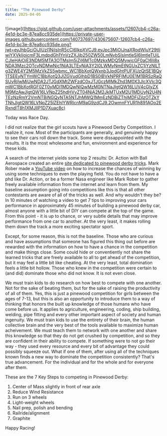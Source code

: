 ```yaml
---
title: "The Pinewood Derby"
date: 2025-04-05
---
```


![image]([https://gist.github.com/user-attachments/assets/12607cb4-c26a-4e1d-bc3e-87ea8cc935de](https://private-user-images.githubusercontent.com/140737697/430675607-12607cb4-c26a-4e1d-bc3e-87ea8cc935de.png?jwt=eyJhbGciOiJIUzI1NiIsInR5cCI6IkpXVCJ9.eyJpc3MiOiJnaXRodWIuY29tIiwiYXVkIjoicmF3LmdpdGh1YnVzZXJjb250ZW50LmNvbSIsImtleSI6ImtleTUiLCJleHAiOjE3NDM5MTA3OTMsIm5iZiI6MTc0MzkxMDQ5MywicGF0aCI6Ii8xNDA3Mzc2OTcvNDMwNjc1NjA3LTEyNjA3Y2I0LWMyNmEtNGUxZC1iYzNlLTg3ZWE4Y2M5MzVkZS5wbmc_WC1BbXotQWxnb3JpdGhtPUFXUzQtSE1BQy1TSEEyNTYmWC1BbXotQ3JlZGVudGlhbD1BS0lBVkNPRFlMU0E1M1BRSzRaQSUyRjIwMjUwNDA2JTJGdXMtZWFzdC0xJTJGczMlMkZhd3M0X3JlcXVlc3QmWC1BbXotRGF0ZT0yMDI1MDQwNlQwMzM0NTNaJlgtQW16LUV4cGlyZXM9MzAwJlgtQW16LVNpZ25hdHVyZT04NjA2M2JkMTUxM2U1MDUyN2U4NTEzNzRmY2VmNTBiNGQyNTA5NTJhMWQ1MmEzNDBiZThjMDFiZjIzOTZkYTNhJlgtQW16LVNpZ25lZEhlYWRlcnM9aG9zdCJ9.2OwmnFYUR1h891AOo2ERxndlT8h1XMJlIP1D7Xuac8c)



Today was Race Day.

I did not realize that the girl scouts have a Pinewood Derby Competition. I realize it, now. Most of the participants are generally, and genuinely happy to see their cars roll down the track. Some were dissappointed with the results. It is the most wholesome and fun, environment and experience for these kids.

A search of the internet yields some top 2 results: Dr. Action with Ball Aerospace created an entire [site dedicated to pinewood derby tricks](https://pinewoodphysics.com/index.html). Mark Rober made a [YouTube video](https://www.youtube.com/watch?v=-RjJtO51ykY) on how to increase the chances of winning by using some techniques to even the playing field. You do not have to have a phd like Dr. Action, or be a former Nasa engineer like Mark Rober to gather freely available information from the internet and learn from them. My baseline assumption going into competitions like this is that all other contestants are aware of all of the tricks as well. And why wouldn't they be? In 10 minutes of watching a video to get 7 tips to improving your cars performance in approximately 45 minutes of building a pinewood derby car, almost anyone with a little bit of DIY can compete at the top of the game. From this point - it is up to chance, or very subtle details that may improve performance from one car to another. At the very least, it makes rolling them down the track a more exciting spectator sport.

Except, for some reason, this is not the baseline. Those who are curious and have assumptions that someone has figured this thing out before are rewarded with the information on how to have a chance in the competition and make things close. Some could hide or conventiently not share the learned tricks that are freely available to all to get ahead of the competition, but it may feel a little bit like cheating. At the very least, total domination feels a little bit hollow. Those who knew in the competition were certain to (and did) dominate those who did not know. It is not even close.

We must train kids to do research on how best to compete with one another. Not for the sake of beating them, but for the sake of raising the productivity of all of them. Yes, this is just a pinewood competition for girls between the ages of 7-13, but this is also an opportunity to introduce them to a way of thinking that honors the built up knowledge of those humans who have come before us. It applies to agriculture, engineering, coding, ship building, welding, pipe fitting and every other important aspect of society and human ingenuity. We must train kids to use the entirety of their brain, the human collective brain and the very best of the tools available to maximize human acheivement. We must teach them to network with one another and share this knowledge so that they do not get crushed by competition, and so they are confident in their ability to compete. If something were to not go their way - they used every resource and every bit of advantage they could possibly squeeze out. What if one of them, after using all of the techniques known finds a new way to dominate the competition consistently? That's true advancement. For the individual and for the whole and for everyone after them.

These are the 7 Key Steps to competing in Pinewood Derby:
1.  Center of Mass slightly in front of rear axle
2.  Reduce Wind Resistance
3.  Run on 3 wheels
4.  Light-weight wheels
5.  Nail prep, polish and bending
6.  Railride/alignment
7.  Graphite

Happy Racing!
